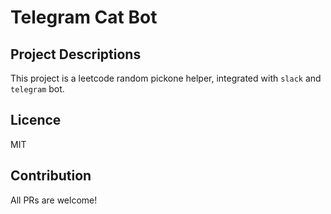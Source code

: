 # Telegram Cat Bot

## Project Descriptions
This project is a leetcode random pickone helper, integrated with `slack` and `telegram` bot.

## Licence
MIT

## Contribution
All PRs are welcome!
